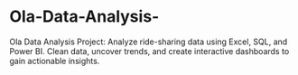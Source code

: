 # Ola-Data-Analysis-
Ola Data Analysis Project: Analyze ride-sharing data using Excel, SQL, and Power BI. Clean data, uncover trends, and create interactive dashboards to gain actionable insights.
